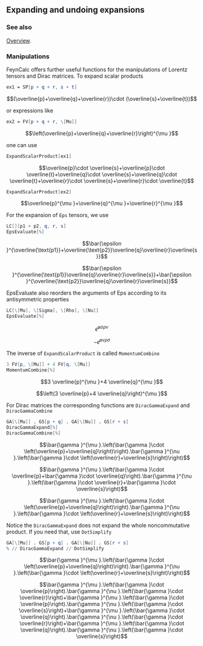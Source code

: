 ## Expanding and undoing expansions

### See also

[Overview](Extra/FeynCalc.md).

### Manipulations

FeynCalc offers further useful functions for the manipulations of Lorentz tensors and Dirac matrices. To expand scalar products

```mathematica
ex1 = SP[p + q + r, s + t]
```

$$(\overline{p}+\overline{q}+\overline{r})\cdot (\overline{s}+\overline{t})$$

or expressions like

```mathematica
ex2 = FV[p + q + r, \[Mu]]
```

$$\left(\overline{p}+\overline{q}+\overline{r}\right)^{\mu }$$

one can use

```mathematica
ExpandScalarProduct[ex1]
```

$$\overline{p}\cdot \overline{s}+\overline{p}\cdot \overline{t}+\overline{q}\cdot \overline{s}+\overline{q}\cdot \overline{t}+\overline{r}\cdot \overline{s}+\overline{r}\cdot \overline{t}$$

```mathematica
ExpandScalarProduct[ex2]
```

$$\overline{p}^{\mu }+\overline{q}^{\mu }+\overline{r}^{\mu }$$

For the expansion of `Eps` tensors, we use

```mathematica
LC[][p1 + p2, q, r, s]
EpsEvaluate[%]
```

$$\bar{\epsilon }^{\overline{\text{p1}}+\overline{\text{p2}}\overline{q}\overline{r}\overline{s}}$$

$$\bar{\epsilon }^{\overline{\text{p1}}\overline{q}\overline{r}\overline{s}}+\bar{\epsilon }^{\overline{\text{p2}}\overline{q}\overline{r}\overline{s}}$$

EpsEvaluate also reorders the arguments of Eps according to its antisymmetric properties

```mathematica
LC[\[Mu], \[Sigma], \[Rho], \[Nu]]
EpsEvaluate[%]
```

$$\bar{\epsilon }^{\mu \sigma \rho \nu }$$

$$-\bar{\epsilon }^{\mu \nu \rho \sigma }$$

The inverse of `ExpandScalarProduct` is called `MomentumCombine`

```mathematica
3 FV[p, \[Mu]] + 4 FV[q, \[Mu]]
MomentumCombine[%]
```

$$3 \overline{p}^{\mu }+4 \overline{q}^{\mu }$$

$$\left(3 \overline{p}+4 \overline{q}\right)^{\mu }$$

For Dirac matrices the corresponding functions are `DiracGammaExpand` and `DiracGammaCombine`

```mathematica
GA[\[Mu]] . GS[p + q] . GA[\[Nu]] . GS[r + s]
DiracGammaExpand[%]
DiracGammaCombine[%]
```

$$\bar{\gamma }^{\mu }.\left(\bar{\gamma }\cdot \left(\overline{p}+\overline{q}\right)\right).\bar{\gamma }^{\nu }.\left(\bar{\gamma }\cdot \left(\overline{r}+\overline{s}\right)\right)$$

$$\bar{\gamma }^{\mu }.\left(\bar{\gamma }\cdot \overline{p}+\bar{\gamma }\cdot \overline{q}\right).\bar{\gamma }^{\nu }.\left(\bar{\gamma }\cdot \overline{r}+\bar{\gamma }\cdot \overline{s}\right)$$

$$\bar{\gamma }^{\mu }.\left(\bar{\gamma }\cdot \left(\overline{p}+\overline{q}\right)\right).\bar{\gamma }^{\nu }.\left(\bar{\gamma }\cdot \left(\overline{r}+\overline{s}\right)\right)$$

Notice the `DiracGammaExpand` does not expand the whole noncommutative product. If you need that, use `DotSimplify`

```mathematica
GA[\[Mu]] . GS[p + q] . GA[\[Nu]] . GS[r + s]
% // DiracGammaExpand // DotSimplify
```

$$\bar{\gamma }^{\mu }.\left(\bar{\gamma }\cdot \left(\overline{p}+\overline{q}\right)\right).\bar{\gamma }^{\nu }.\left(\bar{\gamma }\cdot \left(\overline{r}+\overline{s}\right)\right)$$

$$\bar{\gamma }^{\mu }.\left(\bar{\gamma }\cdot \overline{p}\right).\bar{\gamma }^{\nu }.\left(\bar{\gamma }\cdot \overline{r}\right)+\bar{\gamma }^{\mu }.\left(\bar{\gamma }\cdot \overline{p}\right).\bar{\gamma }^{\nu }.\left(\bar{\gamma }\cdot \overline{s}\right)+\bar{\gamma }^{\mu }.\left(\bar{\gamma }\cdot \overline{q}\right).\bar{\gamma }^{\nu }.\left(\bar{\gamma }\cdot \overline{r}\right)+\bar{\gamma }^{\mu }.\left(\bar{\gamma }\cdot \overline{q}\right).\bar{\gamma }^{\nu }.\left(\bar{\gamma }\cdot \overline{s}\right)$$
